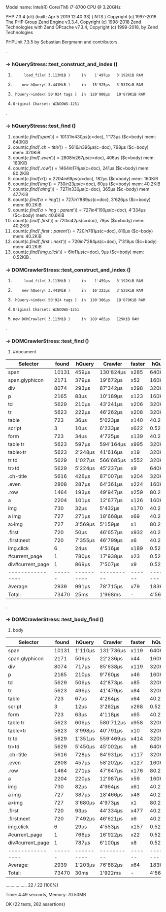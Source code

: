
Model name:          Intel(R) Core(TM) i7-8700 CPU @ 3.20GHz

PHP 7.3.4 (cli) (built: Apr  5 2019 12:40:33) ( NTS )
Copyright (c) 1997-2018 The PHP Group
Zend Engine v3.3.4, Copyright (c) 1998-2018 Zend Technologies
    with Zend OPcache v7.3.4, Copyright (c) 1999-2018, by Zend Technologies

PHPUnit 7.3.5 by Sebastian Bergmann and contributors.

.

### -> hQueryStress::test_construct_and_index ()
  1)          load_file( 3.113MiB )  	in	  1'497µs	3'192KiB RAM
  2)         new hQuery( 3.441MiB )   	in	 15'925µs	3'537KiB RAM
  3)      hQuery->index( 50'924 tags )	in	120'900µs	19'079KiB RAM
  4)     Original Charset: WINDOWS-1251
.

### -> hQueryStress::test_find ()
  1)  count($c.find('span'))         	= 10131 in     430µs ($c=doc),   1'173µs ($c=body)  mem: 640KiB
  2)  count($c.find('.ch-title'))    	=  5616 in     396µs ($c=doc),     798µs ($c=body)  mem: 320KiB
  3)  count($c.find('.even'))        	=  2808 in     267µs ($c=doc),     406µs ($c=body)  mem: 160KiB
  4)  count($c.find('.row'))         	=  1464 in     174µs ($c=doc),     241µs ($c=body)  mem: 80.2KiB
  5)  count($c.find('a'))            	=  2204 in      69µs ($c=doc),     182µs ($c=body)  mem: 160KiB
  6)  count($c.find('img'))          	=   730 in      23µs ($c=doc),      60µs ($c=body)  mem: 40.2KiB
  7)  count($c.find('a img'))        	=   727 in     330µs ($c=doc),     365µs ($c=body)  mem: 47.7KiB
  8)  count($c.find('a>img'))        	=   727 in   1'889µs ($c=doc),   3'626µs ($c=body)  mem: 80.2KiB
  9)  count($c.find('a>img:parent')) 	=   727 in   4'190µs ($c=doc),   4'334µs ($c=body)  mem: 40.6KiB
 10)  count($c.find('.first'))       	=   720 in      42µs ($c=doc),      79µs ($c=body)  mem: 40.2KiB
 11)  count($c.find('.first:parent'))	=   720 in     781µs ($c=doc),     816µs ($c=body)  mem: 40.2KiB
 12)  count($c.find('.first:next'))  	=   720 in   7'284µs ($c=doc),   7'319µs ($c=body)  mem: 40.2KiB
 13)  count($c.find('img.click'))    	=     6 in      11µs ($c=doc),       9µs ($c=body)  mem: 0.52KiB
.

### -> DOMCrawlerStress::test_construct_and_index ()
  1)          load_file( 3.113MiB )  	in	  1'459µs	3'192KiB RAM
  2)         new hQuery( 3.441MiB )   	in	 16'323µs	3'525KiB RAM
  3)      hQuery->index( 50'924 tags )	in	130'306µs	19'079KiB RAM
  4)     Original Charset: WINDOWS-1251
  5)     new DOMCrawler( 3.113MiB )  	in	189'465µs	129KiB RAM
.

### -> DOMCrawlerStress::test_find ()
  1)  #document

 |     Selector     | found  |   hQuery   |  Crawler   | faster |  hQuery   |  Crawler  | smaller |
 | ---------------- | ------ | ---------- | ---------- | ------ | --------- | --------- | ------- |
 | span             |  10131 |      459µs |  130'824µs | x285   |    640KiB |  1'848KiB | x2.9    | 
 | span.glyphicon   |   2171 |      379µs |   19'672µs | x52    |    160KiB |    323KiB | x2      | 
 | div              |   8074 |      293µs |   87'342µs | x298   |    320KiB |    954KiB | x3      | 
 | p                |   2165 |       83µs |   10'189µs | x123   |    160KiB |    318KiB | x2      | 
 | td               |   5629 |      210µs |   43'241µs | x206   |    320KiB |    744KiB | x2.3    | 
 | tr               |   5623 |      222µs |   46'262µs | x208   |    320KiB |    743KiB | x2.3    | 
 | table            |    723 |       36µs |    5'023µs | x140   |   40.2KiB |   98.3KiB | x2.4    | 
 | script           |      3 |       10µs |    6'233µs | x622   |   0.52KiB |   0.78KiB | x1.5    | 
 | form             |    723 |       34µs |    4'725µs | x139   |   40.2KiB |   98.3KiB | x2.4    | 
 | table tr         |   5623 |      597µs |  594'164µs | x995   |    320KiB |    773KiB | x2.4    | 
 | table>tr         |   5623 |    2'248µs |   41'616µs | x19    |    320KiB |    743KiB | x2.3    | 
 | tr td            |   5629 |    1'027µs |  566'685µs | x552   |    320KiB |    744KiB | x2.3    | 
 | tr>td            |   5629 |    5'224µs |   45'237µs | x9     |    640KiB |    744KiB | x1.2    | 
 | .ch-title        |   5616 |      426µs |   87'007µs | x204   |    320KiB |    743KiB | x2.3    | 
 | .even            |   2808 |      287µs |   64'361µs | x224   |    160KiB |    374KiB | x2.3    | 
 | .row             |   1464 |      193µs |   49'947µs | x259   |   80.2KiB |    194KiB | x2.4    | 
 | a                |   2204 |      101µs |   12'677µs | x126   |    160KiB |    322KiB | x2      | 
 | img              |    730 |       32µs |    5'432µs | x170   |   40.2KiB |   98.9KiB | x2.5    | 
 | a img            |    727 |      271µs |   18'668µs | x69    |   40.2KiB |   98.7KiB | x2.5    | 
 | a>img            |    727 |    3'569µs |    5'159µs | x1     |   80.2KiB |   98.7KiB | x1.2    | 
 | .first           |    720 |       50µs |   46'657µs | x932   |   40.2KiB |   98.1KiB | x2.4    | 
 | .first:next      |    720 |    7'355µs |   46'799µs | x6     |   40.2KiB |   98.1KiB | x2.4    | 
 | img.click        |      6 |       24µs |    4'516µs | x189   |   0.52KiB |    1.0KiB | x2      | 
 | #current_page    |      1 |      780µs |   17'938µs | x23    |   0.52KiB |    5.2KiB | x9.9    | 
 | div#current_page |      1 |      869µs |    7'507µs | x9     |   0.52KiB |   0.61KiB | x1.2    | 
 | ---------------- | ------ | ---------- | ---------- | ------ | --------- | --------- | ------- |
 |         Average: |   2939 |      991µs |   78'715µs | x79    |    183KiB |    411KiB | x2      | 
 |           Total: |  73470 |       25ms |    1'968ms | -      |  4'567KiB | 10'264KiB | -       | 

.

### -> DOMCrawlerStress::test_body_find ()
  1)  body

 |     Selector     | found  |   hQuery   |  Crawler   | faster |  hQuery   |  Crawler  | smaller |
 | ---------------- | ------ | ---------- | ---------- | ------ | --------- | --------- | ------- |
 | span             |  10131 |    1'110µs |  131'736µs | x119   |    640KiB |  1'387KiB | x2.2    | 
 | span.glyphicon   |   2171 |      506µs |   22'236µs | x44    |    160KiB |    319KiB | x2      | 
 | div              |   8074 |      717µs |   85'638µs | x119   |    320KiB |    954KiB | x3      | 
 | p                |   2165 |      210µs |    9'760µs | x46    |    160KiB |    318KiB | x2      | 
 | td               |   5629 |      506µs |   42'873µs | x85    |    320KiB |    744KiB | x2.3    | 
 | tr               |   5623 |      496µs |   41'479µs | x84    |    320KiB |    743KiB | x2.3    | 
 | table            |    723 |       67µs |    4'264µs | x64    |   40.2KiB |   98.3KiB | x2.4    | 
 | script           |      3 |       12µs |    3'262µs | x268   |   0.52KiB |   0.78KiB | x1.5    | 
 | form             |    723 |       63µs |    4'118µs | x65    |   40.2KiB |   98.3KiB | x2.4    | 
 | table tr         |   5623 |      606µs |  580'712µs | x958   |    320KiB |    743KiB | x2.3    | 
 | table>tr         |   5623 |    3'998µs |   40'791µs | x10    |    320KiB |    743KiB | x2.3    | 
 | tr td            |   5629 |    1'351µs |  559'469µs | x414   |    320KiB |    744KiB | x2.3    | 
 | tr>td            |   5629 |    5'450µs |   45'002µs | x8     |    640KiB |    744KiB | x1.2    | 
 | .ch-title        |   5616 |      728µs |   84'931µs | x117   |    320KiB |    743KiB | x2.3    | 
 | .even            |   2808 |      457µs |   58'202µs | x127   |    160KiB |    374KiB | x2.3    | 
 | .row             |   1464 |      271µs |   47'647µs | x176   |   80.2KiB |    194KiB | x2.4    | 
 | a                |   2204 |      220µs |   12'987µs | x59    |    160KiB |    322KiB | x2      | 
 | img              |    730 |       82µs |    4'964µs | x61    |   40.2KiB |   98.9KiB | x2.5    | 
 | a img            |    727 |      387µs |   18'466µs | x48    |   40.2KiB |   98.7KiB | x2.5    | 
 | a>img            |    727 |    3'680µs |    4'973µs | x1     |   80.2KiB |   98.7KiB | x1.2    | 
 | .first           |    720 |       93µs |   44'334µs | x477   |   40.2KiB |   98.1KiB | x2.4    | 
 | .first:next      |    720 |    7'492µs |   46'621µs | x6     |   40.2KiB |   98.1KiB | x2.4    | 
 | img.click        |      6 |       29µs |    4'553µs | x157   |   0.52KiB |    1.0KiB | x2      | 
 | #current_page    |      1 |      766µs |   16'922µs | x22    |   0.52KiB |   0.61KiB | x1.2    | 
 | div#current_page |      1 |      787µs |    6'100µs | x8     |   0.52KiB |   0.61KiB | x1.2    | 
 | ---------------- | ------ | ---------- | ---------- | ------ | --------- | --------- | ------- |
 |         Average: |   2939 |    1'203µs |   76'882µs | x64    |    183KiB |    391KiB | x2      | 
 |           Total: |  73470 |       30ms |    1'922ms | -      |  4'567KiB |  9'764KiB | -       | 

.................                                            22 / 22 (100%)

Time: 4.49 seconds, Memory: 70.50MB

OK (22 tests, 282 assertions)
